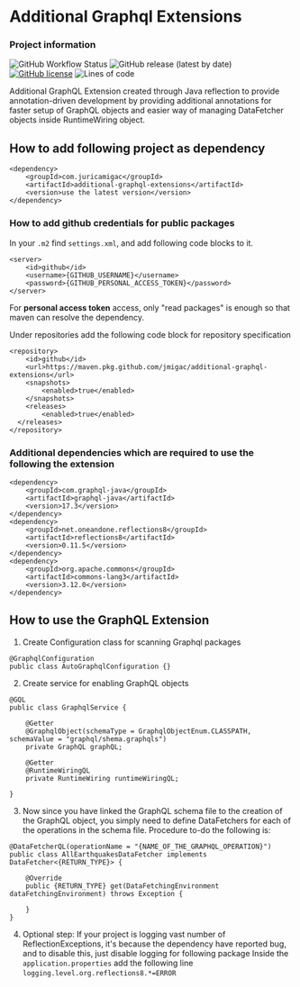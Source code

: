 # Additional Graphql Extensions

### Project information
![GitHub Workflow Status](https://img.shields.io/github/workflow/status/jmigac/additional-graphql-extensions/Java%20CI%20with%20Maven?style=for-the-badge)
![GitHub release (latest by date)](https://img.shields.io/github/v/release/jmigac/additional-graphql-extensions?style=for-the-badge)
[![GitHub license](https://img.shields.io/github/license/jmigac/additional-graphql-extensions?style=for-the-badge)](https://github.com/jmigac/additional-graphql-extensions/blob/main/LICENSE)
![Lines of code](https://img.shields.io/tokei/lines/github/jmigac/additional-graphql-extensions?style=for-the-badge)


Additional GraphQL Extension created through Java reflection to provide annotation-driven development by providing additional annotations for faster setup of GraphQL objects and easier way of managing DataFetcher objects inside RuntimeWiring object.

## How to add following project as dependency

```
<dependency>
    <groupId>com.juricamigac</groupId>
    <artifactId>additional-graphql-extensions</artifactId>
    <version>use the latest version</version>
</dependency>
```
### How to add github credentials for public packages
In your `.m2` find `settings.xml`, and add following code blocks to it.

```
<server>
    <id>github</id>
    <username>{GITHUB_USERNAME}</username>
    <password>{GITHUB_PERSONAL_ACCESS_TOKEN}</password>
</server>
```
For **personal access token** access, only "read packages" is enough so that maven can resolve the dependency.

Under repositories add the following code block for repository specification
```
<repository>
    <id>github</id>
    <url>https://maven.pkg.github.com/jmigac/additional-graphql-extensions</url>
    <snapshots>
        <enabled>true</enabled>
    </snapshots>
    <releases>
        <enabled>true</enabled>
  </releases>
</repository>
```
### Additional dependencies which are required to use the following the extension
```
<dependency>
    <groupId>com.graphql-java</groupId>
    <artifactId>graphql-java</artifactId>
    <version>17.3</version>
</dependency>
<dependency>
    <groupId>net.oneandone.reflections8</groupId>
    <artifactId>reflections8</artifactId>
    <version>0.11.5</version>
</dependency>
<dependency>
    <groupId>org.apache.commons</groupId>
    <artifactId>commons-lang3</artifactId>
    <version>3.12.0</version>
</dependency>
```
## How to use the GraphQL Extension
1. Create Configuration class for scanning Graphql packages
```
@GraphqlConfiguration
public class AutoGraphqlConfiguration {}
```
2. Create service for enabling GraphQL objects
```
@GQL
public class GraphqlService {

    @Getter
    @GraphqlObject(schemaType = GraphqlObjectEnum.CLASSPATH, schemaValue = "graphql/shema.graphqls")
    private GraphQL graphQL;

    @Getter
    @RuntimeWiringQL
    private RuntimeWiring runtimeWiringQL;

}
```
3. Now since you have linked the GraphQL schema file to the creation of the GraphQL object, you simply need to define DataFetchers for each of the operations in the schema file.
Procedure to-do the following is:
   
```
@DataFetcherQL(operationName = "{NAME_OF_THE_GRAPHQL_OPERATION}")
public class AllEarthquakesDataFetcher implements DataFetcher<{RETURN_TYPE}> {

    @Override
    public {RETURN_TYPE} get(DataFetchingEnvironment dataFetchingEnvironment) throws Exception {
        
    }
}
```
4. Optional step: If your project is logging vast number of ReflectionExceptions, it's because the dependency have reported bug, and to disable this, just disable logging for following package
Inside the `application.properties` add the following line `logging.level.org.reflections8.*=ERROR` 
